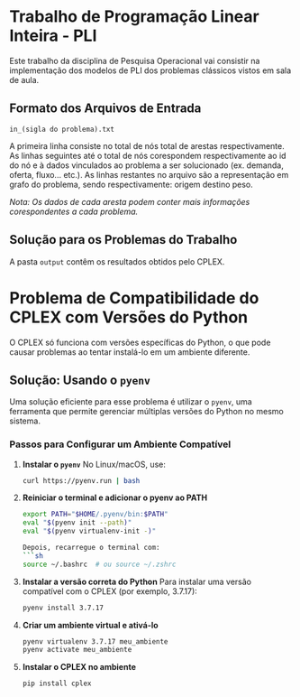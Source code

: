 
# Trabalho de Programação Linear Inteira - PLI

Este trabalho da disciplina de Pesquisa Operacional vai consistir na implementação dos modelos
de PLI dos problemas clássicos vistos em sala de aula.

## Formato dos Arquivos de Entrada

`in_(sigla do problema).txt`

A primeira linha consiste no total de nós total de arestas respectivamente. As linhas seguintes até o total de nós corespondem respectivamente ao id do nó e à dados vinculados ao problema a ser solucionado (ex. demanda, oferta, fluxo... etc.). As linhas restantes no arquivo são a representação em grafo do problema, sendo respectivamente: origem destino peso.

*Nota: Os dados de cada aresta podem conter mais informações corespondentes a cada problema.*

## Solução para os Problemas do Trabalho

A pasta `output` contêm os resultados obtidos pelo CPLEX.

# Problema de Compatibilidade do CPLEX com Versões do Python  

O CPLEX só funciona com versões específicas do Python, o que pode causar problemas ao tentar instalá-lo em um ambiente diferente. 

## Solução: Usando o `pyenv`

Uma solução eficiente para esse problema é utilizar o `pyenv`, uma ferramenta que permite gerenciar múltiplas versões do Python no mesmo sistema.  

### Passos para Configurar um Ambiente Compatível

1. **Instalar o `pyenv`**
   No Linux/macOS, use:
   ```sh
   curl https://pyenv.run | bash

2. **Reiniciar o terminal e adicionar o pyenv ao PATH**
    ```sh
    export PATH="$HOME/.pyenv/bin:$PATH"
    eval "$(pyenv init --path)"
    eval "$(pyenv virtualenv-init -)"

    Depois, recarregue o terminal com:
    ```sh
    source ~/.bashrc  # ou source ~/.zshrc


3. **Instalar a versão correta do Python**
    Para instalar uma versão compatível com o CPLEX (por exemplo, 3.7.17):
    ```sh
    pyenv install 3.7.17

4. **Criar um ambiente virtual e ativá-lo**
    ```sh
    pyenv virtualenv 3.7.17 meu_ambiente
    pyenv activate meu_ambiente

5. **Instalar o CPLEX no ambiente**
    ```sh
    pip install cplex
